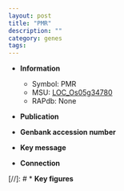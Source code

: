 ```yaml
---
layout: post
title: "PMR"
description: ""
category: genes
tags: 
---
```


* **Information**  
    + Symbol: PMR  
    + MSU: [LOC_Os05g34780](http://rice.uga.edu/cgi-bin/ORF_infopage.cgi?orf=LOC_Os05g34780)  
    + RAPdb: None  

* **Publication**  

* **Genbank accession number**  

* **Key message**  

* **Connection**  

[//]: # * **Key figures**  



